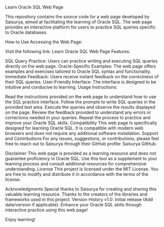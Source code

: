 Learn Oracle SQL Web Page

This repository contains the source code for a web page developed by Saisurya, aimed at facilitating the learning of Oracle SQL. The web page provides an interactive platform for users to practice SQL queries specific to Oracle databases.

How to Use
Accessing the Web Page:

Visit the following link: Learn Oracle SQL Web Page
Features:

SQL Query Practice: Users can practice writing and executing SQL queries directly on the web page.
Oracle-Specific Examples: The web page offers examples and exercises tailored to Oracle SQL syntax and functionality.
Immediate Feedback: Users receive instant feedback on the correctness of their SQL queries.
User-Friendly Interface: The interface is designed to be intuitive and conducive to learning.
Usage Instructions:

Read the instructions provided on the web page to understand how to use the SQL practice interface.
Follow the prompts to write SQL queries in the provided text area.
Execute the queries and observe the results displayed on the page.
Review the feedback provided to understand any errors or corrections needed in your queries.
Repeat the process to practice and improve your Oracle SQL skills.
Compatibility
This web page is specifically designed for learning Oracle SQL.
It is compatible with modern web browsers and does not require any additional software installation.
Support and Contributions
For any issues, suggestions, or contributions, please feel free to reach out to Saisurya through their GitHub profile: Saisurya GitHub.

Disclaimer
This web page is provided as a learning resource and does not guarantee proficiency in Oracle SQL.
Use this tool as a supplement to your learning process and consult additional resources for comprehensive understanding.
License
This project is licensed under the MIT License. You are free to modify and distribute it in accordance with the terms of the license.

Acknowledgments
Special thanks to Saisurya for creating and sharing this valuable learning resource.
Thanks to the creators of the libraries and frameworks used in this project.
Version History
v1.0: Initial release (Add date/version if applicable).
Enhance your Oracle SQL skills through interactive practice using this web page!

Enjoy learning!






